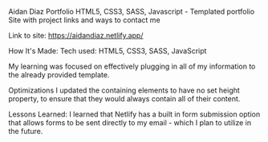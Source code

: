 Aidan Diaz Portfolio
HTML5, CSS3, SASS, Javascript - Templated portfolio Site with project links and ways to contact me

Link to site: https://aidandiaz.netlify.app/

How It's Made:
Tech used: HTML5, CSS3, SASS, JavaScript

My learning was focused on effectively plugging in all of my information to the already provided template.

Optimizations
I updated the containing elements to have no set height property, to ensure that they would always contain all of their content.

Lessons Learned:
I learned that Netlify has a built in form submission option that allows forms to be sent directly to my email - which I plan to utilize in the future. 
